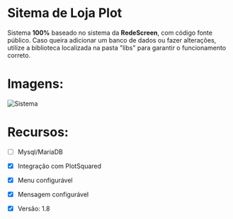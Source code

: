 # Sitema de Loja Plot

Sistema __100%__ baseado no sistema da __RedeScreen__, com código fonte público.
Caso queira adicionar um banco de dados ou fazer alterações, utilize a biblioteca
localizada na pasta "libs" para garantir o funcionamento correto.

# Imagens:

![Sistema](https://i.imgur.com/PPJZEUb.png)



# Recursos:

 - [ ] Mysql/MariaDB
 
- [x] Integração com PlotSquared 
 
- [x] Menu configurável 
 
- [x] Mensagem configurável  

- [x] Versão: 1.8 
 


 
